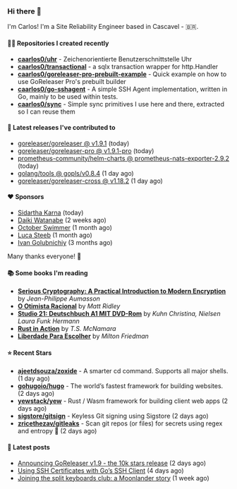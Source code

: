 ### Hi there 👋

I'm Carlos! I'm a Site Reliability Engineer based in Cascavel - 🇧🇷.

#### 👨‍💻 Repositories I created recently
- **[caarlos0/uhr](https://github.com/caarlos0/uhr)** - Zeichenorientierte Benutzerschnittstelle Uhr
- **[caarlos0/transactional](https://github.com/caarlos0/transactional)** - a sqlx transaction wrapper for http.Handler
- **[caarlos0/goreleaser-pro-prebuilt-example](https://github.com/caarlos0/goreleaser-pro-prebuilt-example)** - Quick example on how to use GoReleaser Pro&#39;s prebuilt builder
- **[caarlos0/go-sshagent](https://github.com/caarlos0/go-sshagent)** - A simple SSH Agent implementation, written in Go, mainly to be used within tests.
- **[caarlos0/sync](https://github.com/caarlos0/sync)** - Simple sync primitives I use here and there, extracted so I can reuse them

#### 🚀 Latest releases I've contributed to


- [goreleaser/goreleaser @ v1.9.1](https://github.com/goreleaser/goreleaser/releases/tag/v1.9.1) (today)
- [goreleaser/goreleaser-pro @ v1.9.1-pro](https://github.com/goreleaser/goreleaser-pro/releases/tag/v1.9.1-pro) (today)
- [prometheus-community/helm-charts @ prometheus-nats-exporter-2.9.2](https://github.com/prometheus-community/helm-charts/releases/tag/prometheus-nats-exporter-2.9.2) (today)
- [golang/tools @ gopls/v0.8.4](https://github.com/golang/tools/releases/tag/gopls%2Fv0.8.4) (1 day ago)
- [goreleaser/goreleaser-cross @ v1.18.2](https://github.com/goreleaser/goreleaser-cross/releases/tag/v1.18.2) (1 day ago)

#### ❤️ Sponsors
- [Sidartha Karna](https://github.com/sidarthakarna) (today)
- [Daiki Watanabe](https://github.com/daikw) (2 weeks ago)
- [October Swimmer](https://github.com/octoberswimmer) (1 month ago)
- [Luca Steeb](https://github.com/steebchen) (1 month ago)
- [Ivan Golubnichiy](https://github.com/h1kkan) (3 months ago)

Many thanks everyone! 🙏

#### 📚 Some books I'm reading
- **[Serious Cryptography: A Practical Introduction to Modern Encryption](https://www.goodreads.com/book/show/36265193-serious-cryptography)** by _Jean-Philippe Aumasson_
- **[O Otimista Racional](https://www.goodreads.com/book/show/32706964-o-otimista-racional)** by _Matt Ridley_
- **[Studio 21: Deutschbuch A1 MIT DVD-Rom](https://www.goodreads.com/book/show/25495148-studio-21)** by _Kuhn Christina, Nielsen Laura Funk Hermann_
- **[Rust in Action](https://www.goodreads.com/book/show/45731908-rust-in-action)** by _T.S. McNamara_
- **[Liberdade Para Escolher](https://www.goodreads.com/book/show/17238591-liberdade-para-escolher)** by _Milton Friedman_

#### ⭐ Recent Stars


- **[ajeetdsouza/zoxide](https://github.com/ajeetdsouza/zoxide)** - A smarter cd command. Supports all major shells. (1 day ago)
- **[gohugoio/hugo](https://github.com/gohugoio/hugo)** - The world’s fastest framework for building websites. (2 days ago)
- **[yewstack/yew](https://github.com/yewstack/yew)** - Rust / Wasm framework for building client web apps (2 days ago)
- **[sigstore/gitsign](https://github.com/sigstore/gitsign)** - Keyless Git signing using Sigstore (2 days ago)
- **[zricethezav/gitleaks](https://github.com/zricethezav/gitleaks)** - Scan git repos (or files) for secrets using regex and entropy 🔑 (2 days ago)

#### 📄 Latest posts
- [Announcing GoReleaser v1.9 - the 10k stars release](https://carlosbecker.com/posts/goreleaser-v1.9/) (2 days ago)
- [Using SSH Certificates with Go’s SSH Client](https://carlosbecker.com/posts/golang-ssh-client-certificates/) (4 days ago)
- [Joining the split keyboards club: a Moonlander story](https://carlosbecker.com/posts/split-keyboard-moonlander/) (1 week ago)
